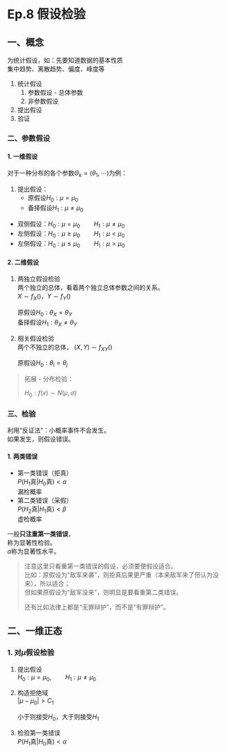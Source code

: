 # Ep.8 假设检验

## 一、概念

为统计假设，如：先要知道数据的基本性质  
集中趋势、离散趋势、偏度、峰度等

1. 统计假设
   1. 参数假设 - 总体参数
   2. 非参数假设
2. 提出假设
3. 验证

### 二、参数假设

#### 1. 一维假设

对于一种分布的各个参数$\Theta_k=(\theta_1,\cdots)$为例：

1. 提出假设：
   * 原假设$H_0: \mu=\mu_0$
   * 备择假设$H_1: \mu\ne\mu_0$

* 双侧假设：$H_0:\mu=\mu_0\qquad H_1:\mu\ne\mu_0$
* 左侧假设：$H_0:\mu\ge\mu_0\qquad H_1:\mu<\mu_0$
* 左侧假设：$H_0:\mu\le\mu_0\qquad H_1:\mu>\mu_0$

#### 2. 二维假设

1. 两独立假设检验  
   两个独立的总体，看着两个独立总体参数之间的关系。  
   $X\sim f_X()$，$Y\sim f_Y()$

   原假设$H_0:\theta_X=\theta_Y$  
   备择假设$H_1:\theta_X\ne\theta_Y$
2. 相关假设检验  
   两个不独立的总体，
   $(X,Y)\sim f_{XY}()$

   原假设$H_0: \theta_i=\theta_j$

> 拓展 - 分布检验：
>
> $H_0: f(x)\sim N(\mu,\sigma)$

### 三、检验

利用“反证法”：小概率事件不会发生。  
如果发生，则假设错误。

#### 1. 两类错误

* 第一类错误（拒真）  
  $P(H_1\textrm{真}|H_0\textrm{真})<\alpha$  
  漏检概率
* 第二类错误（采假）  
  $P(H_2\textrm{真}|H_1\textrm{真})<\beta$  
  虚检概率

一般**只注重第一类错误**，  
称为显著性检验。  
$\alpha$称为显著性水平。
> 注意这里只看重第一类错误的假设，必须要使假设适合。  
> 比如：原假设为“敌军来袭”，则拒真后果更严重（本来敌军来了但认为没来），所以适合；  
> 但如果原假设为“敌军没来”，则明显是要看重第二类错误。
>
> 还有比如法律上都是“无罪辩护”，而不是“有罪辩护”。

## 二、一维正态

### 1. 对$\mu$假设检验

1. 提出假设  
   $H_0: \mu=\mu_0,\qquad H_1: \mu\ne\mu_0$
2. 构造拒绝域  
   $|\mu - \mu_0|>C_1$

   小于则接受$H_0$，大于则接受$H_1$
3. 检验第一类错误  
   $P(H_1\textrm{真}|H_0\textrm{真})<\alpha$